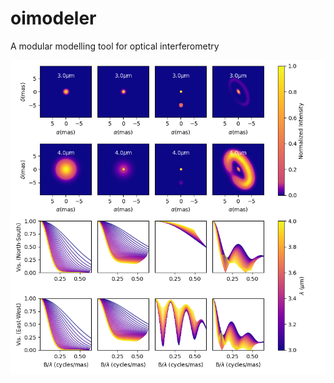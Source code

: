 # oimodeler

A modular modelling tool for optical interferometry

![boo](./images/oimodel_test_chromatic.png)
